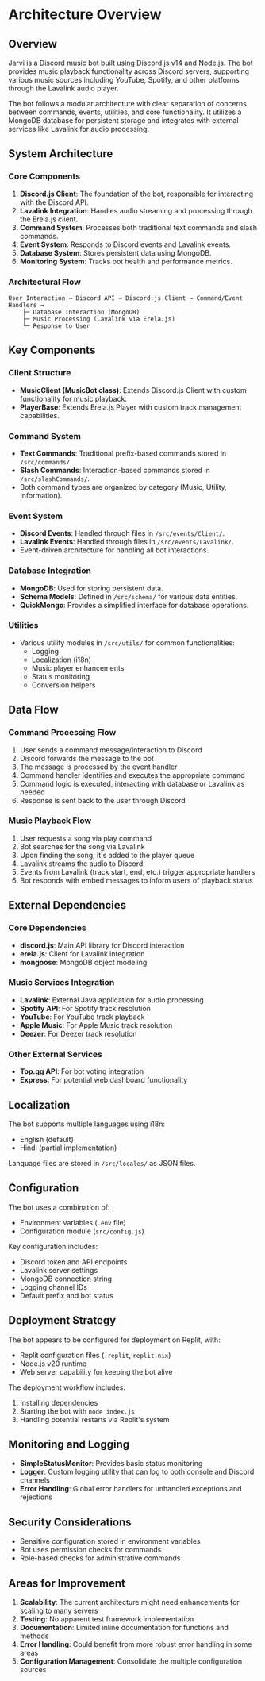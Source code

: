 # Architecture Overview

## Overview

Jarvi is a Discord music bot built using Discord.js v14 and Node.js. The bot provides music playback functionality across Discord servers, supporting various music sources including YouTube, Spotify, and other platforms through the Lavalink audio player.

The bot follows a modular architecture with clear separation of concerns between commands, events, utilities, and core functionality. It utilizes a MongoDB database for persistent storage and integrates with external services like Lavalink for audio processing.

## System Architecture

### Core Components

1. **Discord.js Client**: The foundation of the bot, responsible for interacting with the Discord API.
2. **Lavalink Integration**: Handles audio streaming and processing through the Erela.js client.
3. **Command System**: Processes both traditional text commands and slash commands.
4. **Event System**: Responds to Discord events and Lavalink events.
5. **Database System**: Stores persistent data using MongoDB.
6. **Monitoring System**: Tracks bot health and performance metrics.

### Architectural Flow

```
User Interaction → Discord API → Discord.js Client → Command/Event Handlers → 
    ├─ Database Interaction (MongoDB)
    ├─ Music Processing (Lavalink via Erela.js)
    └─ Response to User
```

## Key Components

### Client Structure

- **MusicClient (MusicBot class)**: Extends Discord.js Client with custom functionality for music playback.
- **PlayerBase**: Extends Erela.js Player with custom track management capabilities.

### Command System

- **Text Commands**: Traditional prefix-based commands stored in `/src/commands/`.
- **Slash Commands**: Interaction-based commands stored in `/src/slashCommands/`.
- Both command types are organized by category (Music, Utility, Information).

### Event System

- **Discord Events**: Handled through files in `/src/events/Client/`.
- **Lavalink Events**: Handled through files in `/src/events/Lavalink/`.
- Event-driven architecture for handling all bot interactions.

### Database Integration

- **MongoDB**: Used for storing persistent data.
- **Schema Models**: Defined in `/src/schema/` for various data entities.
- **QuickMongo**: Provides a simplified interface for database operations.

### Utilities

- Various utility modules in `/src/utils/` for common functionalities:
  - Logging
  - Localization (i18n)
  - Music player enhancements
  - Status monitoring
  - Conversion helpers

## Data Flow

### Command Processing Flow

1. User sends a command message/interaction to Discord
2. Discord forwards the message to the bot
3. The message is processed by the event handler
4. Command handler identifies and executes the appropriate command
5. Command logic is executed, interacting with database or Lavalink as needed
6. Response is sent back to the user through Discord

### Music Playback Flow

1. User requests a song via play command
2. Bot searches for the song via Lavalink
3. Upon finding the song, it's added to the player queue
4. Lavalink streams the audio to Discord
5. Events from Lavalink (track start, end, etc.) trigger appropriate handlers
6. Bot responds with embed messages to inform users of playback status

## External Dependencies

### Core Dependencies

- **discord.js**: Main API library for Discord interaction
- **erela.js**: Client for Lavalink integration
- **mongoose**: MongoDB object modeling

### Music Services Integration

- **Lavalink**: External Java application for audio processing
- **Spotify API**: For Spotify track resolution
- **YouTube**: For YouTube track playback
- **Apple Music**: For Apple Music track resolution
- **Deezer**: For Deezer track resolution

### Other External Services

- **Top.gg API**: For bot voting integration
- **Express**: For potential web dashboard functionality

## Localization

The bot supports multiple languages using i18n:
- English (default)
- Hindi (partial implementation)

Language files are stored in `/src/locales/` as JSON files.

## Configuration

The bot uses a combination of:
- Environment variables (`.env` file)
- Configuration module (`src/config.js`)

Key configuration includes:
- Discord token and API endpoints
- Lavalink server settings
- MongoDB connection string
- Logging channel IDs
- Default prefix and bot status

## Deployment Strategy

The bot appears to be configured for deployment on Replit, with:
- Replit configuration files (`.replit`, `replit.nix`)
- Node.js v20 runtime
- Web server capability for keeping the bot alive

The deployment workflow includes:
1. Installing dependencies
2. Starting the bot with `node index.js`
3. Handling potential restarts via Replit's system

## Monitoring and Logging

- **SimpleStatusMonitor**: Provides basic status monitoring
- **Logger**: Custom logging utility that can log to both console and Discord channels
- **Error Handling**: Global error handlers for unhandled exceptions and rejections

## Security Considerations

- Sensitive configuration stored in environment variables
- Bot uses permission checks for commands
- Role-based checks for administrative commands

## Areas for Improvement

1. **Scalability**: The current architecture might need enhancements for scaling to many servers
2. **Testing**: No apparent test framework implementation
3. **Documentation**: Limited inline documentation for functions and methods
4. **Error Handling**: Could benefit from more robust error handling in some areas
5. **Configuration Management**: Consolidate the multiple configuration sources